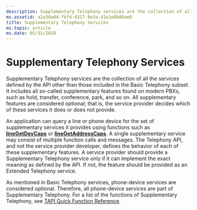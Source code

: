 ```yaml
---
description: Supplementary Telephony services are the collection of all the services defined by the API other than those included in the Basic Telephony subset.
ms.assetid: a2a30a0d-fbfd-4317-8e3a-d1e1e8b86ae0
title: Supplementary Telephony Services
ms.topic: article
ms.date: 05/31/2018
---
```


# Supplementary Telephony Services

Supplementary Telephony services are the collection of all the services defined by the API other than those included in the Basic Telephony subset. It includes all so-called supplementary features found on modern PBXs, such as hold, transfer, conference, park, and so on. All supplementary features are considered optional; that is, the service provider decides which of these services it does or does not provide.

An application can query a line or phone device for the set of supplementary services it provides using functions such as [**lineGetDevCaps**](/windows/win32/api/tapi/nf-tapi-linegetdevcaps) or [**lineGetAddressCaps**](/windows/win32/api/tapi/nf-tapi-linegetaddresscaps). A single supplementary service may consist of multiple function calls and messages. The Telephony API, and not the service provider developer, defines the behavior of each of these supplementary features. A service provider should provide a Supplementary Telephony service only if it can implement the exact meaning as defined by the API. If not, the feature should be provided as an Extended Telephony service.

As mentioned in Basic Telephony services, phone-device services are considered optional. Therefore, all phone-device services are part of Supplementary Telephony. For a list of the functions of Supplementary Telephony, see [TAPI Quick Function Reference](./tapi-quick-function-reference.md).

 

 
